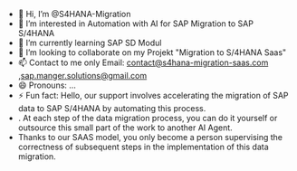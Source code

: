 - 👋 Hi, I’m @S4HANA-Migration
- 👀 I’m interested in Automation with AI for SAP Migration to SAP S/4HANA
- 🌱 I’m currently learning SAP SD Modul
- 💞️ I’m looking to collaborate on my Projekt "Migration to S/4HANA Saas"
- 📫 Contact to me only Email: contact@s4hana-migration-saas.com ,sap.manger.solutions@gmail.com
- 😄 Pronouns: ...
- ⚡ Fun fact: Hello, our support involves accelerating the migration of SAP data to SAP S/4HANA by automating this process.
- . At each step of the data migration process, you can do it yourself or outsource this small part of the work to another AI Agent.
-  Thanks to our SAAS model, you only become a person supervising the correctness of subsequent steps in the implementation of this data migration.
<!---
S4HANA-Migration/S4HANA-Migration is a ✨ special ✨ repository because its `README.md` (this file) appears on your GitHub profile.
You can click the Preview link to take a look at your changes.
--->
